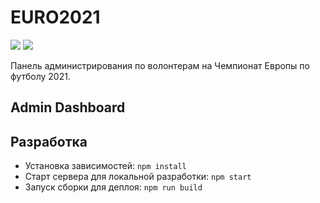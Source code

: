 # EURO2021

[![](https://github.com/evelas/euro2021/actions/workflows/editorconfig.yml/badge.svg)](https://github.com/evelas/euro2021/actions?query=workflow%3AEditorConfig)
[![](https://github.com/evelas/euro2021/actions/workflows/eslint.yml/badge.svg)](https://github.com/evelas/euro2021/actions?query=workflow%3AESlint)

Панель администрирования по волонтерам на Чемпионат Европы по футболу 2021.

## Admin Dashboard

## Разработка

- Установка зависимостей: `npm install`
- Старт сервера для локальной разработки: `npm start`
- Запуск сборки для деплоя: `npm run build`
